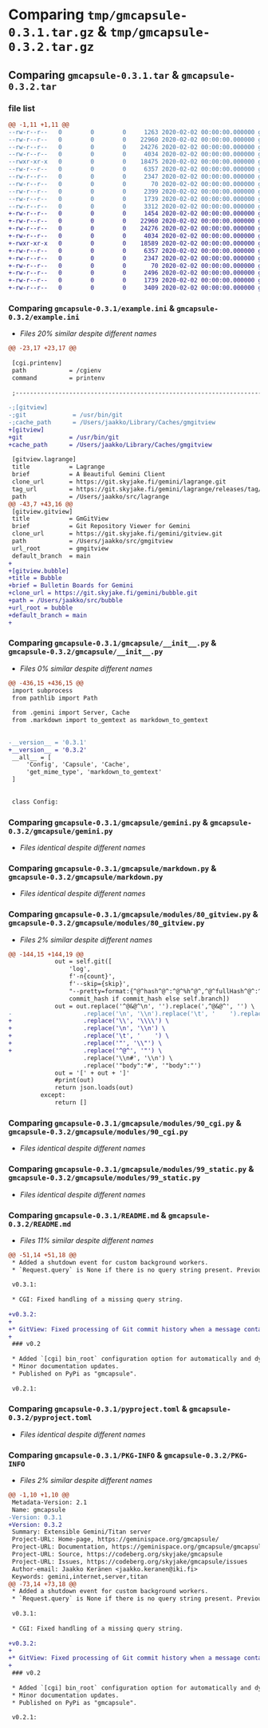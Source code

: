 # Comparing `tmp/gmcapsule-0.3.1.tar.gz` & `tmp/gmcapsule-0.3.2.tar.gz`

## Comparing `gmcapsule-0.3.1.tar` & `gmcapsule-0.3.2.tar`

### file list

```diff
@@ -1,11 +1,11 @@
--rw-r--r--   0        0        0     1263 2020-02-02 00:00:00.000000 gmcapsule-0.3.1/example.ini
--rw-r--r--   0        0        0    22960 2020-02-02 00:00:00.000000 gmcapsule-0.3.1/gmcapsule/__init__.py
--rw-r--r--   0        0        0    24276 2020-02-02 00:00:00.000000 gmcapsule-0.3.1/gmcapsule/gemini.py
--rw-r--r--   0        0        0     4034 2020-02-02 00:00:00.000000 gmcapsule-0.3.1/gmcapsule/markdown.py
--rwxr-xr-x   0        0        0    18475 2020-02-02 00:00:00.000000 gmcapsule-0.3.1/gmcapsule/modules/80_gitview.py
--rw-r--r--   0        0        0     6357 2020-02-02 00:00:00.000000 gmcapsule-0.3.1/gmcapsule/modules/90_cgi.py
--rw-r--r--   0        0        0     2347 2020-02-02 00:00:00.000000 gmcapsule-0.3.1/gmcapsule/modules/99_static.py
--rw-r--r--   0        0        0       70 2020-02-02 00:00:00.000000 gmcapsule-0.3.1/.gitignore
--rw-r--r--   0        0        0     2399 2020-02-02 00:00:00.000000 gmcapsule-0.3.1/README.md
--rw-r--r--   0        0        0     1739 2020-02-02 00:00:00.000000 gmcapsule-0.3.1/pyproject.toml
--rw-r--r--   0        0        0     3312 2020-02-02 00:00:00.000000 gmcapsule-0.3.1/PKG-INFO
+-rw-r--r--   0        0        0     1454 2020-02-02 00:00:00.000000 gmcapsule-0.3.2/example.ini
+-rw-r--r--   0        0        0    22960 2020-02-02 00:00:00.000000 gmcapsule-0.3.2/gmcapsule/__init__.py
+-rw-r--r--   0        0        0    24276 2020-02-02 00:00:00.000000 gmcapsule-0.3.2/gmcapsule/gemini.py
+-rw-r--r--   0        0        0     4034 2020-02-02 00:00:00.000000 gmcapsule-0.3.2/gmcapsule/markdown.py
+-rwxr-xr-x   0        0        0    18589 2020-02-02 00:00:00.000000 gmcapsule-0.3.2/gmcapsule/modules/80_gitview.py
+-rw-r--r--   0        0        0     6357 2020-02-02 00:00:00.000000 gmcapsule-0.3.2/gmcapsule/modules/90_cgi.py
+-rw-r--r--   0        0        0     2347 2020-02-02 00:00:00.000000 gmcapsule-0.3.2/gmcapsule/modules/99_static.py
+-rw-r--r--   0        0        0       70 2020-02-02 00:00:00.000000 gmcapsule-0.3.2/.gitignore
+-rw-r--r--   0        0        0     2496 2020-02-02 00:00:00.000000 gmcapsule-0.3.2/README.md
+-rw-r--r--   0        0        0     1739 2020-02-02 00:00:00.000000 gmcapsule-0.3.2/pyproject.toml
+-rw-r--r--   0        0        0     3409 2020-02-02 00:00:00.000000 gmcapsule-0.3.2/PKG-INFO
```

### Comparing `gmcapsule-0.3.1/example.ini` & `gmcapsule-0.3.2/example.ini`

 * *Files 20% similar despite different names*

```diff
@@ -23,17 +23,17 @@
 
 [cgi.printenv]
 path            = /cgienv
 command         = printenv
 
 ;--------------------------------------------------------------------------
 
-;[gitview]
-;git             = /usr/bin/git
-;cache_path      = /Users/jaakko/Library/Caches/gmgitview
+[gitview]
+git             = /usr/bin/git
+cache_path      = /Users/jaakko/Library/Caches/gmgitview
 
 [gitview.lagrange]
 title           = Lagrange
 brief           = A Beautiful Gemini Client
 clone_url       = https://git.skyjake.fi/gemini/lagrange.git
 tag_url         = https://git.skyjake.fi/gemini/lagrange/releases/tag/{tag}
 path            = /Users/jaakko/src/lagrange
@@ -43,7 +43,16 @@
 [gitview.gitview]
 title           = GmGitView
 brief           = Git Repository Viewer for Gemini
 clone_url       = https://git.skyjake.fi/gemini/gitview.git
 path            = /Users/jaakko/src/gmgitview
 url_root        = gmgitview
 default_branch  = main
+
+[gitview.bubble]
+title = Bubble
+brief = Bulletin Boards for Gemini
+clone_url = https://git.skyjake.fi/gemini/bubble.git
+path = /Users/jaakko/src/bubble
+url_root = bubble
+default_branch = main
+
```

### Comparing `gmcapsule-0.3.1/gmcapsule/__init__.py` & `gmcapsule-0.3.2/gmcapsule/__init__.py`

 * *Files 0% similar despite different names*

```diff
@@ -436,15 +436,15 @@
 import subprocess
 from pathlib import Path
 
 from .gemini import Server, Cache
 from .markdown import to_gemtext as markdown_to_gemtext
 
 
-__version__ = '0.3.1'
+__version__ = '0.3.2'
 __all__ = [
     'Config', 'Capsule', 'Cache',
     'get_mime_type', 'markdown_to_gemtext'
 ]
 
 
 class Config:
```

### Comparing `gmcapsule-0.3.1/gmcapsule/gemini.py` & `gmcapsule-0.3.2/gmcapsule/gemini.py`

 * *Files identical despite different names*

### Comparing `gmcapsule-0.3.1/gmcapsule/markdown.py` & `gmcapsule-0.3.2/gmcapsule/markdown.py`

 * *Files identical despite different names*

### Comparing `gmcapsule-0.3.1/gmcapsule/modules/80_gitview.py` & `gmcapsule-0.3.2/gmcapsule/modules/80_gitview.py`

 * *Files 2% similar despite different names*

```diff
@@ -144,15 +144,19 @@
             out = self.git([
                 'log',
                 f'-n{count}',
                 f'--skip={skip}',
                 "--pretty=format:{^@^hash^@^:^@^%h^@^,^@^fullHash^@^:^@^%H^@^,^@^parent^@^:^@^%p^@^,^@^refs^@^:^@^%D^@^,^@^author^@^:^@^%an^@^,^@^date^@^:^@^%ad^@^,^@^email^@^:^@^%aE^@^,^@^message^@^:^@^%s^@^,^@^body^@^:^@^%b^@^,^@^commitDate^@^:^@^%ai^@^,^@^age^@^:^@^%cr^@^},^@&@^",
                 commit_hash if commit_hash else self.branch])
             out = out.replace('^@&@^\n', '').replace(',^@&@^', '') \
-                    .replace('\n', '\\n').replace('\t', '    ').replace('"', '\\"').replace('^@^', '"') \
+                    .replace('\\', '\\\\') \
+                    .replace('\n', '\\n') \
+                    .replace('\t', '    ') \
+                    .replace('"', '\\"') \
+                    .replace('^@^', '"') \
                     .replace('\\n#', '\\n') \
                     .replace('"body":"#', '"body":"')
             out = '[' + out + ']'
             #print(out)
             return json.loads(out)
         except:
             return []
```

### Comparing `gmcapsule-0.3.1/gmcapsule/modules/90_cgi.py` & `gmcapsule-0.3.2/gmcapsule/modules/90_cgi.py`

 * *Files identical despite different names*

### Comparing `gmcapsule-0.3.1/gmcapsule/modules/99_static.py` & `gmcapsule-0.3.2/gmcapsule/modules/99_static.py`

 * *Files identical despite different names*

### Comparing `gmcapsule-0.3.1/README.md` & `gmcapsule-0.3.2/README.md`

 * *Files 11% similar despite different names*

```diff
@@ -51,14 +51,18 @@
 * Added a shutdown event for custom background workers.
 * `Request.query` is None if there is no query string present. Previously, the query string was an empty string in this case. This allows making a distinction between empty and absent query strings.
 
 v0.3.1:
 
 * CGI: Fixed handling of a missing query string.
 
+v0.3.2:
+
+* GitView: Fixed processing of Git commit history when a message contains backslashes.
+
 ### v0.2
 
 * Added `[cgi] bin_root` configuration option for automatically and dynamically mapping all executables in a directory tree to URL entry points.
 * Minor documentation updates.
 * Published on PyPi as "gmcapsule".
 
 v0.2.1:
```

### Comparing `gmcapsule-0.3.1/pyproject.toml` & `gmcapsule-0.3.2/pyproject.toml`

 * *Files identical despite different names*

### Comparing `gmcapsule-0.3.1/PKG-INFO` & `gmcapsule-0.3.2/PKG-INFO`

 * *Files 2% similar despite different names*

```diff
@@ -1,10 +1,10 @@
 Metadata-Version: 2.1
 Name: gmcapsule
-Version: 0.3.1
+Version: 0.3.2
 Summary: Extensible Gemini/Titan server
 Project-URL: Home-page, https://geminispace.org/gmcapsule/
 Project-URL: Documentation, https://geminispace.org/gmcapsule/gmcapsule.html
 Project-URL: Source, https://codeberg.org/skyjake/gmcapsule
 Project-URL: Issues, https://codeberg.org/skyjake/gmcapsule/issues
 Author-email: Jaakko Keränen <jaakko.keranen@iki.fi>
 Keywords: gemini,internet,server,titan
@@ -73,14 +73,18 @@
 * Added a shutdown event for custom background workers.
 * `Request.query` is None if there is no query string present. Previously, the query string was an empty string in this case. This allows making a distinction between empty and absent query strings.
 
 v0.3.1:
 
 * CGI: Fixed handling of a missing query string.
 
+v0.3.2:
+
+* GitView: Fixed processing of Git commit history when a message contains backslashes.
+
 ### v0.2
 
 * Added `[cgi] bin_root` configuration option for automatically and dynamically mapping all executables in a directory tree to URL entry points.
 * Minor documentation updates.
 * Published on PyPi as "gmcapsule".
 
 v0.2.1:
```

